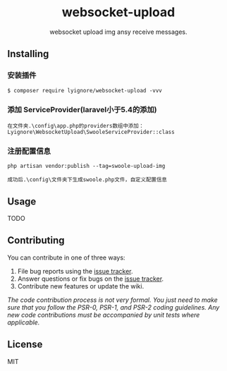 <h1 align="center"> websocket-upload </h1>

<p align="center"> websocket upload img ansy receive messages.</p>


## Installing
### 安装插件
```shell
$ composer require lyignore/websocket-upload -vvv
```
### 添加 ServiceProvider(laravel小于5.4的添加)
```angular2html
在文件夹.\config\app.php的providers数组中添加：
Lyignore\WebsocketUpload\SwooleServiceProvider::class
```
### 注册配置信息
```angular2html
php artisan vendor:publish --tag=swoole-upload-img

成功后.\config\文件夹下生成swoole.php文件，自定义配置信息
```

## Usage

TODO

## Contributing

You can contribute in one of three ways:

1. File bug reports using the [issue tracker](https://github.com/lyignore/websocket-upload/issues).
2. Answer questions or fix bugs on the [issue tracker](https://github.com/lyignore/websocket-upload/issues).
3. Contribute new features or update the wiki.

_The code contribution process is not very formal. You just need to make sure that you follow the PSR-0, PSR-1, and PSR-2 coding guidelines. Any new code contributions must be accompanied by unit tests where applicable._

## License

MIT